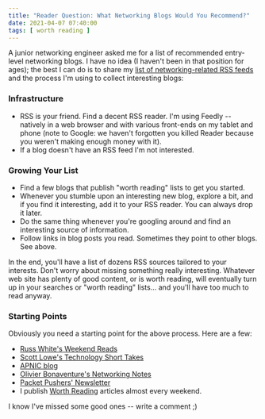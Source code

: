```yaml
---
title: "Reader Question: What Networking Blogs Would You Recommend?"
date: 2021-04-07 07:40:00
tags: [ worth reading ]
---
```

A junior networking engineer asked me for a list of recommended entry-level networking blogs. I have no idea (I haven't been in that position for ages); the best I can do is to share my [list of networking-related RSS feeds](/2021/04/networking.opml) and the process I'm using to collect interesting blogs:

### Infrastructure

* RSS is your friend. Find a decent RSS reader. I'm using Feedly  -- natively in a web browser and with various front-ends on my tablet and phone (note to Google: we haven't forgotten you killed Reader because you weren't making enough money with it).
* If a blog doesn't have an RSS feed I'm not interested.
<!--more-->
### Growing Your List

* Find a few blogs that publish "worth reading" lists to get you started.
* Whenever you stumble upon an interesting new blog, explore a bit, and if you find it interesting, add it to your RSS reader. You can always drop it later.
* Do the same thing whenever you're googling around and find an interesting source of information.
* Follow links in blog posts you read. Sometimes they point to other blogs. See above.

In the end, you'll have a list of dozens RSS sources tailored to your interests. Don't worry about missing something really interesting. Whatever web site has plenty of good content, or is worth reading, will eventually turn up in your searches or "worth reading" lists... and you'll have too much to read anyway.

### Starting Points

Obviously you need a starting point for the above process. Here are a few:

* [Russ White's Weekend Reads](https://rule11.tech/)
* [Scott Lowe's Technology Short Takes](https://blog.scottlowe.org/)
* [APNIC blog](https://blog.apnic.net/)
* [Olivier Bonaventure's Networking Notes](http://blog.computer-networking.info/)
* [Packet Pushers' Newsletter](https://packetpushers.net/newsletter/)
* I publish [Worth Reading](/tag/worth-reading.html) articles almost every weekend.

I know I've missed some good ones -- write a comment ;)
